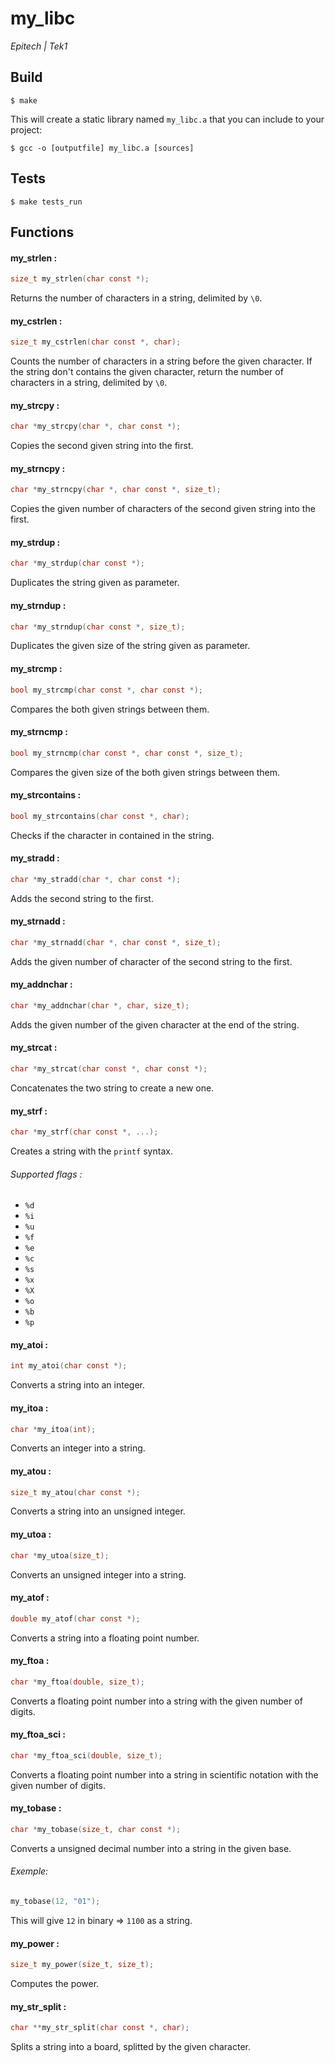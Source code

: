 # my_libc
*Epitech | Tek1*

## Build
```
$ make
```
This will create a static library named `my_libc.a` that you can include to your project:
```
$ gcc -o [outputfile] my_libc.a [sources]
```

## Tests
```
$ make tests_run
```

## Functions

#### my_strlen :
```c
size_t my_strlen(char const *);
```
Returns the number of characters in a string, delimited by `\0`.

#### my_cstrlen :
```c
size_t my_cstrlen(char const *, char);
```
Counts the number of characters in a string before the given character.
If the string don't contains the given character, return the number of characters in a string, delimited by `\0`.

#### my_strcpy :
```c
char *my_strcpy(char *, char const *);
```
Copies the second given string into the first.

#### my_strncpy :
```c
char *my_strncpy(char *, char const *, size_t);
```
Copies the given number of characters of the second given string into the first.

#### my_strdup :
```c
char *my_strdup(char const *);
```
Duplicates the string given as parameter.

#### my_strndup :
```c
char *my_strndup(char const *, size_t);
```
Duplicates the given size of the string given as parameter.

#### my_strcmp :
```c
bool my_strcmp(char const *, char const *);
```
Compares the both given strings between them.

#### my_strncmp :
```c
bool my_strncmp(char const *, char const *, size_t);
```
Compares the given size of the both given strings between them.

#### my_strcontains :
```c
bool my_strcontains(char const *, char);
```
Checks if the character in contained in the string.

#### my_stradd :
```c
char *my_stradd(char *, char const *);
```
Adds the second string to the first.

#### my_strnadd :
```c
char *my_strnadd(char *, char const *, size_t);
```
Adds the given number of character of the second string to the first.

#### my_addnchar :
```c
char *my_addnchar(char *, char, size_t);
```
Adds the given number of the given character at the end of the string.

#### my_strcat :
```c
char *my_strcat(char const *, char const *);
```
Concatenates the two string to create a new one.

#### my_strf :
```c
char *my_strf(char const *, ...);
```
Creates a string with the `printf` syntax.
###### Supported flags :
- `%d`
- `%i`
- `%u`
- `%f`
- `%e`
- `%c`
- `%s`
- `%x`
- `%X`
- `%o`
- `%b`
- `%p`

#### my_atoi :
```c
int my_atoi(char const *);
```
Converts a string into an integer.

#### my_itoa :
```c
char *my_itoa(int);
```
Converts an integer into a string.

#### my_atou :
```c
size_t my_atou(char const *);
```
Converts a string into an unsigned integer.

#### my_utoa :
```c
char *my_utoa(size_t);
```
Converts an unsigned integer into a string.

#### my_atof :
```c
double my_atof(char const *);
```
Converts a string into a floating point number.

#### my_ftoa :
```c
char *my_ftoa(double, size_t);
```
Converts a floating point number into a string with the given number of digits.

#### my_ftoa_sci :
```c
char *my_ftoa_sci(double, size_t);
```
Converts a floating point number into a string in scientific notation with the given number of digits.

#### my_tobase :
```c
char *my_tobase(size_t, char const *);
```
Converts a unsigned decimal number into a string in the given base.
###### Exemple:
```c
my_tobase(12, "01");
```
This will give `12` in binary => `1100` as a string.

#### my_power :
```c
size_t my_power(size_t, size_t);
```
Computes the power.

#### my_str_split :
```c
char **my_str_split(char const *, char);
```
Splits a string into a board, splitted by the given character.
